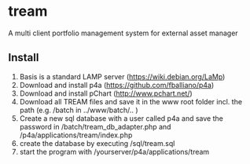 # tream
A multi client portfolio management system for external asset manager

Install
-------

1. Basis is a standard LAMP server (https://wiki.debian.org/LaMp)
2. Download and install p4a (https://github.com/fballiano/p4a)
3. Download and install pChart (http://www.pchart.net/)
4. Download all TREAM files and save it in the www root folder incl. the path (e.g. /batch in ../www/batch/.. )
5. Create a new sql database with a user called p4a and save the password in /batch/tream_db_adapter.php and /p4a/applications/tream/index.php
6. create the database by executing /sql/tream.sql
7. start the program with /yourserver/p4a/applications/tream

